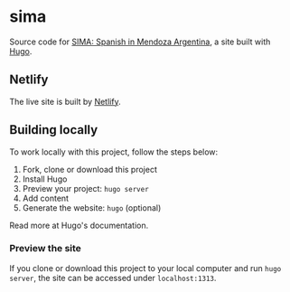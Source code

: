 # sima

Source code for [SIMA: Spanish in Mendoza Argentina](https://spanishinmendozaargentina.greenash.net.au/),
a site built with [Hugo](https://gohugo.io/).

## Netlify

The live site is built by [Netlify](https://www.netlify.com/).

## Building locally

To work locally with this project, follow the steps below:

1. Fork, clone or download this project
1. Install Hugo
1. Preview your project: `hugo server`
1. Add content
1. Generate the website: `hugo` (optional)

Read more at Hugo's documentation.

### Preview the site

If you clone or download this project to your local computer and run `hugo server`,
the site can be accessed under `localhost:1313`.
